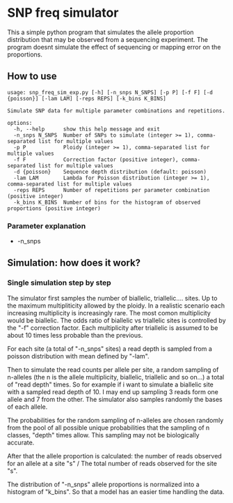 # SNP freq simulator

This a simple python program that simulates the allele proportion distribution that may be observed from a sequencing experiment. The program doesnt simulate the effect of sequencing or mapping error on the proportions. 


## How to use

```
usage: snp_freq_sim_exp.py [-h] [-n_snps N_SNPS] [-p P] [-f F] [-d {poisson}] [-lam LAM] [-reps REPS] [-k_bins K_BINS]

Simulate SNP data for multiple parameter combinations and repetitions.

options:
  -h, --help      show this help message and exit
  -n_snps N_SNPS  Number of SNPs to simulate (integer >= 1), comma-separated list for multiple values
  -p P            Ploidy (integer >= 1), comma-separated list for multiple values
  -f F            Correction factor (positive integer), comma-separated list for multiple values
  -d {poisson}    Sequence depth distribution (default: poisson)
  -lam LAM        Lambda for Poisson distribution (integer >= 1), comma-separated list for multiple values
  -reps REPS      Number of repetitions per parameter combination (positive integer)
  -k_bins K_BINS  Number of bins for the histogram of observed proportions (positive integer)
```

### Parameter explanation

- -n_snps 




## Simulation: how does it work?




### Single simulation step by step

The simulator first samples the number of biallelic, triallelic.... sites. Up to the maximum multipliticity allowed by the ploidy. In a realistic scenario each increasing multiplicity is increasingly rare. The most comon multiplicity would be biallelic. The odds ratio of biallelic vs triallelic sites is controlled by the "-f" correction factor. Each multiplicity after triallelic is assumed to be about 10 times less probable than the previous. 

For each site (a total of "-n_snps" sites) a read depth is sampled from a poisson distribution with mean defined by "-lam".

Then to simulate the read counts per allele per site, a random sampling of n-alleles (the n is the allele multiplicity, biallelic, triallelic and so on...) a total of "read depth" times. So for example if i want to simulate a biallelic site with a sampled read depth of 10. I may end up sampling 3 reads form one allele and 7 from the other. The simulator also samples randomly the bases of each allele. 

The probabilities for the random sampling of n-alleles are chosen randomly from the pool of all possible unique probabilities that the sampling of n classes, "depth" times allow. This sampling may not be biologically accurate.

After that the allele proportion is calculated: the number of reads observed for an allele at a site "s" / The total number of reads observed for the site "s". 

The distribution of "-n_snps" allele proportions is normalized into a histogram of "k_bins". So that a model has an easier time handling the data. 



